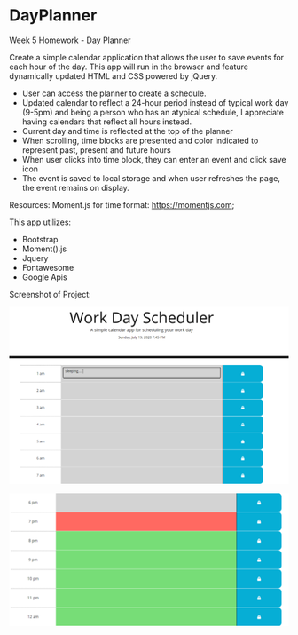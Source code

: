 # DayPlanner
Week 5 Homework - Day Planner

Create a simple calendar application that allows the user to save events for each hour of the day. This app will run in the browser and feature dynamically updated HTML and CSS powered by jQuery.

- User can access the planner to create a schedule. 
- Updated calendar to reflect a 24-hour period instead of typical work day (9-5pm) and being a person who has an atypical schedule, I appreciate having calendars that reflect all hours instead.
- Current day and time is reflected at the top of the planner
- When scrolling, time blocks are presented and color indicated to represent past, present and future hours
- When user clicks into time block, they can enter an event and click save icon
- The event is saved to local storage and when user refreshes the page, the event remains on display.


Resources: Moment.js for time format: <https://momentjs.com>;



This app utilizes: 
- Bootstrap
- Moment().js
- Jquery
- Fontawesome
- Google Apis


Screenshot of Project: 

![Day Planner](assets/images/calendar.PNG)

![Day Planner](assets/images/calendar2.PNG)






